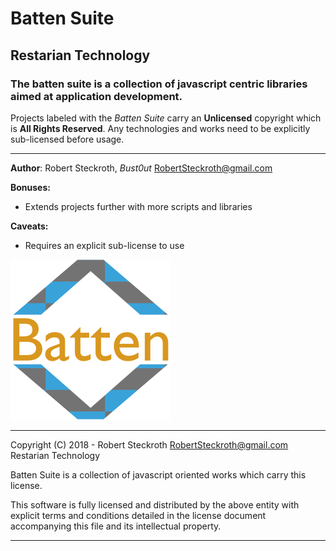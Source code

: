 # Batten Suite
## Restarian Technology

### The batten suite is a collection of javascript centric libraries aimed at application development.
Projects labeled with the *Batten Suite* carry an **Unlicensed** copyright which is **All Rights Reserved**. Any technologies and works need to be explicitly sub-licensed before usage.

___

**Author**: Robert Steckroth, *Bust0ut* [<RobertSteckroth@gmail.com>](mailto:robertsteckroth@gmail.com)

**Bonuses:**
* Extends projects further with more scripts and libraries

**Caveats:**
  * Requires an explicit sub-license to use

![Batten](https://raw.githubusercontent.com/restarian/restarian/master/batten/doc/image/batten_logo_medium.png)

---
Copyright (C) 2018 - Robert Steckroth <RobertSteckroth@gmail.com> Restarian Technology

Batten Suite is a collection of javascript oriented works which carry this license.

This software is fully licensed and distributed by the above entity with explicit terms and conditions detailed in the
license document accompanying this file and its intellectual property.

---
